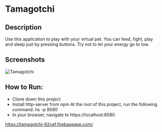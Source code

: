 # Tamagotchi

## Description
Use this application to play with your virtual pet. You can feed, fight, play and sleep just by pressing buttons. Try not to let your energy go to low.

## Screenshots
![Tamagotchi](https://user-images.githubusercontent.com/51214463/66420587-bf61c780-e9cb-11e9-8467-f8c948e01508.PNG)



## How to Run:

 * Clone down this project
 * Install http-server from npm At the root of this project, run the following command: hs -p 8080
 * In your browser, navigate to https://localhost:8080 

 https://tamagotchi-62cef.firebaseapp.com/
